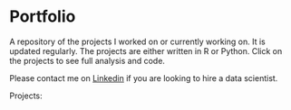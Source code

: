 # Portfolio
A repository of the projects I worked on or currently working on. It is updated regularly. The projects are either written in R or Python. Click on the projects to see full analysis and code.

Please contact me on [Linkedin](https://www.linkedin.com/in/feifan-lu-0b8b02142/) if you are looking to hire a data scientist.

Projects:
